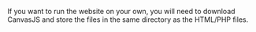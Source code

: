 If you want to run the website on your own, you will need to download CanvasJS and store the files in the same directory as the HTML/PHP files.
